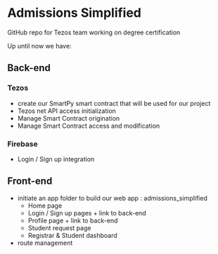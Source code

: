 # Admissions Simplified
GitHub repo for Tezos team working on degree certification

Up until now we have: 

## Back-end

### Tezos
  - create our SmartPy smart contract that will be used for our project 
  - Tezos net API access initialization
  - Manage Smart Contract origination
  - Manage Smart Contract access and modification

### Firebase
  - Login / Sign up integration

## Front-end

  - initiate an app folder to build our web app : admissions_simplified
      - Home page
      - Login / Sign up pages + link to back-end
      - Profile page + link to back-end
      - Student request page
      - Registrar & Student dashboard
  - route management
